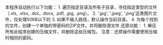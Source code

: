 本程序自动执行以下功能：
    1. 遍历指定目录及所有子目录，寻找指定类型的文件（.xls, .xlsx, .doc, .docx, .pdf, .jpg, .png）。
    2. '.jpg', '.jpeg', '.png'这类图片文件，仅处理50KB以下的
    3.  如果不输入路径，默认操作当前目录。
    4. 为每个找到的文件，创建一个单独的带密码的ZIP文件。并将删除源文件
    还原功能：
    1. 解压所有此程序创建的压缩文件，并删除这些压缩包。
    注意：还原操作需要使用压缩时相同的密码。
